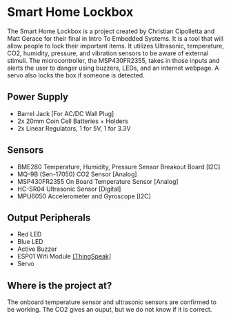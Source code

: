 # Smart Home Lockbox
The Smart Home Lockbox is a project created by Christian Cipolletta and Matt Gerace for their final in Intro To Embedded Systems. It is a tool that will allow people to lock their important items. It utilizes Ultrasonic, temperature, CO2, humidity, pressure, and vibration sensors to be aware of external stimuli. The microcontroller, the MSP430FR2355, takes in those inputs and alerts the user to danger using buzzers, LEDs, and an internet webpage. A servo also locks the box if someone is detected.

## Power Supply
* Barrel Jack [For AC/DC Wall Plug]
* 2x 20mm Coin Cell Batteries + Holders
* 2x Linear Regulators, 1 for 5V, 1 for 3.3V

## Sensors
* BME280 Temperature, Humidity, Pressure Sensor Breakout Board [I2C]
* MQ-9B (Sen-17050) CO2 Sensor [Analog]
* MSP430FR2355 On Board Temperature Sensor [Analog]
* HC-SR04 Ultrasonic Sensor [Digital]
* MPU6050 Accelerometer and Gyroscope [I2C]

## Output Peripherals
* Red LED
* Blue LED
* Active Buzzer
* ESP01 Wifi Module [[ThingSpeak]](https://thingspeak.com/channels/2104523)
* Servo

## Where is the project at?
The onboard temperature sensor and ultrasonic sensors are confirmed to be working. The CO2 gives an ouput, but we do not know if it is correct.
